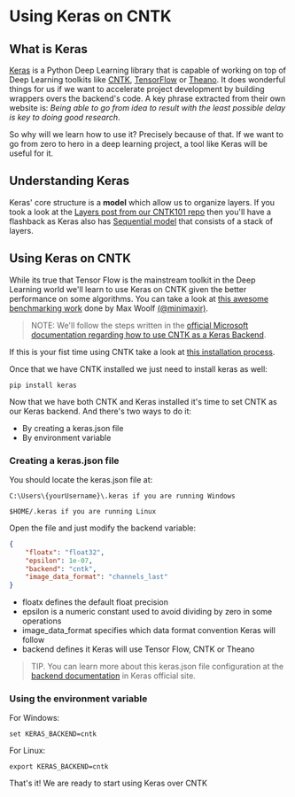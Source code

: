# Using Keras on CNTK #
## What is Keras ##
[Keras](https://keras.io/) is a Python Deep Learning library that is capable of working on top of Deep Learning toolkits like [CNTK](https://github.com/Microsoft/cntk), [TensorFlow](https://github.com/tensorflow/tensorflow) or [Theano](https://github.com/Theano/Theano).
It does wonderful things for us if we want to accelerate project development by building wrappers overs the backend's code. A key phrase extracted from their own website is: *Being able to go from idea to result with the least possible delay is key to doing good research*.

So why will we learn how to use it? Precisely because of that. If we want to go from zero to hero in a deep learning project, a tool like Keras will be useful for it.

## Understanding Keras ##
Keras' core structure is a **model** which allow us to organize layers. If you took a look at the [Layers post from our CNTK101 repo](https://github.com/JorgeCupi/CNTKSamples/tree/master/python/CNTK101/05_Layers) then you'll have a flashback as Keras also has [Sequential model](https://keras.io/getting-started/sequential-model-guide/) that consists of a stack of layers.

## Using Keras on CNTK ##
While its true that Tensor Flow is the mainstream toolkit in the Deep Learning world we'll learn to use Keras on CNTK given the better performance on some algorithms. You can take a look at [this awesome benchmarking work](http://minimaxir.com/2017/06/keras-cntk/) done by Max Woolf [(@minimaxir)](https://twitter.com/minimaxir).

>NOTE: We'll follow the steps written in the [official Microsoft documentation regarding how to use CNTK as a Keras Backend](https://docs.microsoft.com/en-us/cognitive-toolkit/Using-CNTK-with-Keras).

If this is your fist time using CNTK take a look at [this installation process](https://github.com/JorgeCupi/CNTKSamples/tree/master/python).

Once that we have CNTK installed we just need to install keras as well:
```console
pip install keras
```

Now that we have both CNTK and Keras installed it's time to set CNTK as our Keras backend. And there's two ways to do it:
- By creating a keras.json file
- By environment variable

### Creating a keras.json file ###
You should locate the keras.json file at:
```console
C:\Users\{yourUsername}\.keras if you are running Windows

$HOME/.keras if you are running Linux
```
Open the file and just modify the backend variable:
```json
{
    "floatx": "float32",
    "epsilon": 1e-07,
    "backend": "cntk",
    "image_data_format": "channels_last"
}
```
- floatx defines the default float precision
- epsilon is a numeric constant used to avoid dividing by zero in some operations
- image_data_format specifies which data format convention Keras will follow
- backend defines it Keras will use Tensor Flow, CNTK or Theano
>TIP. You can learn more about this keras.json file configuration at the [backend documentation](https://keras.io/backend/) in Keras official site.

### Using the environment variable ###
For Windows:
```console
set KERAS_BACKEND=cntk 
```
For Linux:
```console
export KERAS_BACKEND=cntk
```

That's it! We are ready to start using Keras over CNTK